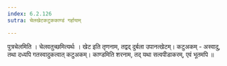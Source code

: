 ```yaml
---
index: 6.2.126
sutra: चेलखेटकटुककाण्डं गर्हायाम्

---
```

  पुत्रचेलमिति । चेलवतुच्छमित्यर्थः । खेट इति तृणनाम, तद्वद् दुर्बला उपानत्खेटम्। कटुअकम् - अस्वादु, तथा दध्यपि गतस्वादुकत्वात् कटुअकम्। काण्डमिति शरनाम, तद् यथा सत्वपीडाकरम्, एवं भूतमपि ॥